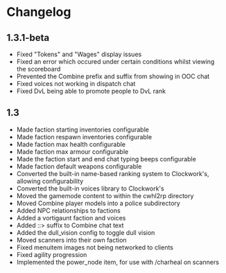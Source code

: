 # Changelog

## 1.3.1-beta
 - Fixed "Tokens" and "Wages" display issues
 - Fixed an error which occured under certain conditions whilst viewing the scoreboard
 - Prevented the Combine prefix and suffix from showing in OOC chat
 - Fixed voices not working in dispatch chat
 - Fixed DvL being able to promote people to DvL rank
 
## 1.3
 - Made faction starting inventories configurable
 - Made faction respawn inventories configurable
 - Made faction max health configurable
 - Made faction max armour configurable
 - Made the faction start and end chat typing beeps configurable
 - Made faction default weapons configurable
 - Converted the built-in name-based ranking system to Clockwork's, allowing configurability
 - Converted the built-in voices library to Clockwork's
 - Moved the gamemode content to within the cwhl2rp directory
 - Moved Combine player models into a police subdirectory
 - Added NPC relationships to factions
 - Added a vortigaunt faction and voices
 - Added ::> suffix to Combine chat text
 - Added the dull_vision config to toggle dull vision
 - Moved scanners into their own faction
 - Fixed menuitem images not being networked to clients
 - Fixed agility progression
 - Implemented the power_node item, for use with /charheal on scanners